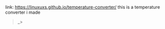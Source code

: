 link:      https://linuxuxs.github.io/temperature-converter/
this is a temperature converter i made
>_>
